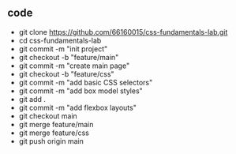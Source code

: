 ## code
- git clone https://github.com/66160015/css-fundamentals-lab.git
- cd css-fundamentals-lab
- git commit -m "init project"
- git checkout -b "feature/main"
- git commit -m "create main page"
- git checkout -b "feature/css"
- git commit -m "add basic CSS selectors"
- git commit -m "add box model styles"
- git add . 
- git commit -m "add flexbox layouts"
- git checkout main
- git merge feature/main
- git merge feature/css
- git push origin main